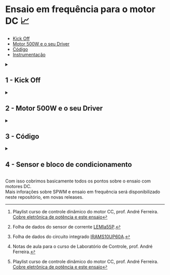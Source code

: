 # Ensaio em frequência para o motor DC   📈
- [Kick Off](#introducao)
- [Motor 500W e o seu Driver](#motor)
- [Código](#code)
- [Instrumentação](#instrument)

<!-- #######################################################1############################################################# -->
<details>
<summary id ="introducao"> <h2> <strong> 1 - Kick Off </h2> </strong> </summary>
<hr>
Este tutorial é um resumo sobre hardware e software para acionar o motor DC de forma segura para realização de ensaios. <br>
Um dos principais pontos de projeto é o tipo de driver usado, os critérios para se decidir sobre o driver mais adequado são:

 <li> Circuito de alimentação; </li>
 <li> sensores de corrente; </li>
 <li> circuitos de proteção.</li>

Para o controle de torque (nosso foco), o clássico ensaio em degrau não é adequado para inferir o modelo do sistema por isso a ênfase é pela resposta em frequência. 

### Material nescessário:
**1-** ***Motor de baixa potência:***

 - Fonte de alimentação 9-12V,  
 - Driver full bridge L298N,  
 - Sensor de corrente INA 219. <br>
 
**2-** ***Motor de alta potência (500W):***

 - Fonte de alimentação 30V/5A,
 - Placa do driver IRAMS10UP,  
 - Sensor de corrente LEM, 
 - Fonte simétrica +-15V para o driver e sensor. 
 
***Os demais itens são comuns para ambos ensaios:***

 - Microcontrolodor ESP32, 
 - Protoboards, 
 - Jumpers, 
 - 2x Protoboards (recomedável),
 - Jumpers, 
 - Capacitores e resistores diversos para filtragem.</li>
 - Osciloscópio de bancada, </li>


<figure>
    <img src="include/AGAG.svg" width="600" height="350"/>
</figure> 

*Figura 1- Diagrama de blocos geral do sistema.*

 <!-- #################################################################################################################### -->
 </details>

<details>
<summary id="motor"> <h2> <strong> 2 - Motor 500W e o seu Driver </strong> </h2> </summary>
<hr>
 
O motor DC de 500W requer cuidados especiais, pois as tensões em 127V podem ocasionar acidentes. A base funcional para este sistema será a da Figura 1, o driver utilizado é do tipo Chopper classe E [^1] e a placa de sensoriamento é baseada no sensor LEM la55p [^2]. 

Para o prosseguimento deste ensaio é fortemente recomendado o estudo sobre o driver de acionamento do módulo IRAMS10UP60A, que se encontra publicado em uma pasta no drive da Equipe Capivara de projetos no software Altium.   
<figure>
    <img src="include/img2.png" width="700" height="500"/>
</figure>

*Figura 2-Driver de acionamento do módulo IRAMS10UP60A.*

Em linhas gerais, o C.I. IRAMS é um conversor CC-CA trifásico (para o motor BLDC) que pode ser utilizado de maneira monofásica para o motor DC. Para nosso driver trabalhar utilizando apenas duas fases, é nescessário escolher qualquer uma delas para ficar ignorada. Para fins deste tutorial, vamos optar por retirar a fase C (detalhe na Figura 2). 

<figure>
    <img src="include/img3.png" width="400" height="200"/>
</figure>

*Figura 3 -O mesmo detalhe contrutivo da Figura 2, porém enfatizando as montagens para a "retirada" de umas das fases.*

 Deste ponto em diante, é fortemente recomendado o estudo cauteloso do datasheet IRAMS[^3] para se acostumar com as nomenclaturas e simbologias. Durante o estudo do projeto em Altium e do manual do C.I, podem ser vistas sobrecargas e complicações de nomenclaturas.
<figure>
    <img src="include/img4.png" width="400" height="150"/>
</figure>

*Figura 4 -Conector header e suas ligações. SGND corresponde ao circuito de sinal e GND ao de potênica*
     
A Figura 4 acima, mostra o raciocínio para ignorar uma das fases, isto é, ignorar um dos braços do conversor. <br>
Para isto, basta flutuar as entradas *HIN4* e *HIN5* do IRAMS de forma a retirar a fase C.  <br>
Para fazer a combinação de outras duas fases retirando uma, basta seguir o mesmo raciocínio.
     
<figure>
    <img src="include/img5.png" width="400" height="200"/>
</figure>

*Figura 5 - Detalhe do circuito de octoacopladores do driver.*
 <!-- ################################################################2#################################################### -->
 </details>
 <details>
<summary id ="code"><h2><strong>3 - Código</strong></h2></summary>
 <hr>
 
O tutorial pode ser reaproveitado para diversas aplicações. No entanto, para o ensaio em frequências, de agora em diante, é recomendado prévio estudo do assunto . <br> 
Utilizamos o VSCode para programação e upload, através da extensão PlatforMIO (notas aula prof. André.)[^4]. É recomendado já ter noções em *PWM*. <br>
Para o PWM há a opção de bibliotecas, LEDC e MCPWM. No entanto, para o tipo de motor da Seção 2, é nescessário usar MCPWM.<br>

Iniando o script, temos os *#include* e *#define*. O número de sinais PWM gerados são *dois* (um complementar ao outro). <br>
Estes dois sinas complementares precisam ser montados em um socket ou conector, de modo que se ramifiquem em *quatro*, ou seja, um par semelhante vindo do *GPIO14* e o outro par semelhante vindo do *GPIO16*.<br>
A bilioteca MCPWM é a única oficial que disponibiliza geradores de sinais complementares.

```ruby
#include "Wire.h"
#include <Arduino.h>
#include <stdio.h>
#include "esp_system.h"
#include "esp_attr.h"
#include "driver/mcpwm.h"
#include "soc/mcpwm_reg.h"
#include "soc/mcpwm_struct.h"
#include "driver/adc.h"
#include "driver/dac.h"

#define CANALDAC25 25
#define GPIO1 14  // pra IN1 Ponte H
#define GPIO2 16  // pra IN2 Ponte H
#define freqStep 1 //unidade da grandeza [miliseconds]
mcpwm_config_t pwm_config;  //instancia da biblioteca 
```
Conforme mencionado, aqui será preciso o conhecimento prévio na técnica de levantamento de dados por resposta senoidal [^1].<br>
Abaixo nós temos as variáveis globais utilizadas no procedimento de geração senoidal, respectivamente, a variável índice (usada para varrer arrays) e um vetor de forma de ondas com dados pertencentes ao intervalo **(55,80)**.<br>
O vetor de referências de *duty-cycles* mantido neste intervalo garante que o motor gire somente para um lado.<br>
O vetor de forma de ondas é gerado em ambiente *python* no código ***geratable.py***. <br>
Note que a linha *#define freqStep xx* será explicada em um momento mais à frente. 

```ruby
#define LEN 50 // valor que garante uma saída com boa resolução. Compremeteria o funcionamento deste exemplo, caso seu valor fosse alterado sem suas devidas adequações.
int waveFormTB[LEN] = {67.5,69.1,70.6,72.1,73.5,74.8,76.1,77.1,78.1,78.8,79.4,79.8,80.1,80.1
,79.8,79.4,78.8,78.1,77.1,76.1,74.8,73.5,72.1,70.6,69.1,67.5,65.9,64.4
,62.9,61.5,60.2,58.9,57.9,56.9,56.2,55.6,55.2,55.0,55.0,55.2,55.6,56.2
,56.9,57.9,58.9,60.2,61.5,62.9,64.4,65.9};
int indexTB = 0;
```

Continuando o fluxo do código, temos o bloco de *setup* onde basicamente será declarado as opções do módulo PWM e demais funcionalidades.
Primeiro é aberto o módulo de comunicação serial e nas linhas subsequentes o PWM é habilitado.<br>

Os GPIOS são alocados, um para cada sinal. <br>
Os sinais podem apelidados por aqui como *a* e *b*. <br>
A função **mc_pwm_deadtime_enable()**  é quem habilita a complementariedade entre *a* e *b*. Outra grande utilidade desta função é a possibilidade de determinar o *deadtime*(não obrigatório para o driver do IRAMS, logo, os dois últimos parâmetros da função podem ser zerados).<br>
Posteriormente, é configurado o módulo conversor AD. <br>
Os argumentos passados na função são padrão e o canal utilizado *ADC1_CHANNEL_6* corresponde ao *GPIO34* do ESP32.

```ruby
void setup(){
  Serial.begin(115200);

  /*PWM*/
  mcpwm_gpio_init(MCPWM_UNIT_0, MCPWM0A, GPIO1);
  mcpwm_gpio_init(MCPWM_UNIT_0, MCPWM0B, GPIO2);
  pwm_config.frequency = 20000; //acima da frequencia audivel (20kHz)
  pwm_config.counter_mode = MCPWM_UP_COUNTER;
  pwm_config.duty_mode = MCPWM_DUTY_MODE_0;

  mcpwm_init(MCPWM_UNIT_0, MCPWM_TIMER_0, &pwm_config);
  mcpwm_deadtime_enable(MCPWM_UNIT_0, MCPWM_TIMER_0, MCPWM_ACTIVE_HIGH_COMPLIMENT_MODE, 10, 10);  //Enable deadtime on PWM0A and PWM0B with red = (656)*100ns & fed = (67)*100ns on PWM0A and PWM0B generated from PWM0A}
  
  adc1_config_channel_atten(ADC1_CHANNEL_6, ADC_ATTEN_DB_11);
  adc1_config_width(ADC_WIDTH_BIT_10);
 ```
 
 ***CÓDIGO SE ENCONTRA EM MANUTENÇÂO, por favor aguarde atualizações*** <br>
O próximo bloco é onde contém a execução dinâmica, onde são realizados: a leitura da corrente de saída do motor, exportado seu valor via DAC, e percorrido o vetor *waveFormTB*.<br>
Note que para o exemplo deste repositório, somente englobamos sinais senoidais de saída até 20*Hz*, para frequências maiores é nescessário uma pequena adaptação(uso da função delayMicroseconds).
 
A leitura é operada através do conversor AD (linha de código desatualizada requer revisão). 
 
A dinâmica de atualização do PWM envolve a dinâmica de passos de atualizações. O valor atualizado da referência *duty-cicle* é obtido de dentro de um bloco de execução que possui frequências ajustáveis (depende da frequência senoidal base desejada). <br>
O usuário deve adequar esta frequência de passo (*freqStep*) segundo a fórmula: <br>
freqStep = int(K/(freqDesejada* LEN))<br>
Importante:
- **Se** freqDesejada < 20 Hz:
  - K=1000  ( ou seja, K converte freqStep de *seconds* para *mili-seconds*).
- **Se não**:
  - K=100000 (ou seja, K converte freqStep de *seconds* para *micro-seconds*).


O *duty-cycle* para *cmpr_a* pertence ao intervalo *(0,100)* (com até uma casa decimal), onde '100' equivale ao duty-cycle 1 e '50' equivale a 0,5.<br>
Conlcuindo o tópico, o sinal PWM em seu presente passo (indexTB) é salvo na estrutura **cmpr_a**.<br>

 ```ruby
  void loop(). 
{
  //   int d = (int)(100*adc1_get_raw(ADC1_CHANNEL_6)); //linha de código em manutenção
  pwm_config.cmpr_a = waveFormTB[indexTB];     // nao e preciso atualizar o canal b, pois a biblioteca já garante que cmpr_a é o complmentar ao gerador cmpr_b
  mcpwm_init(MCPWM_UNIT_0, MCPWM_TIMER_0, &pwm_config);
  indexTB++;
  if(indexTB == LEN)
    indexTB = 0;
  delay(freqStep);          
  //delayMicroseconds(freqStep);  // para freqDesejada >20Hz, adotar esta linha de código e ignorar a linha de cima.
} 
```
 </details>
 <!-- ################################################################2#################################################### -->
<details>
 <summary id="instrument"> <h2> <strong> 4 - Sensor e bloco de condicionamento </h2> </strong> </summary>
 <hr>

O sensor utilizado aqui é o Sensor de correntes DC por efeito Hall. O modelo utilizado é o LEM La55p [^5], que suporta um valor de corrente medida de 50A. <br>
Antes de destacar o sensor, vale a pena falar sobre o *filtro RC*, um dos sub-blocos do sistema de medição, cf. figura abaixo: <br>

<figure>
    <img src="include/cond.svg" width="600" height="350"/>
</figure>

*Figura 6 -Sistema de condicionamento de sinais, visão interna do bloco.*

O resistor Rshunt recomendado é o de 100 *Ohms*, para a fonte de tensão simétrica +-15V. (Cf. datasheet, nas referências) <br>
Filtro: os ruídos advindos do chaveamento podem se apresentar no sinal mensurado e até mesmo distorcer a forma de onda.<br>
O modelo é o passa-baixas RC, onde a frequência de canto projetada deve ser um quinto da frequência de chaveamento (segundo a literatura, em geral).<br>

Devido à configuração de fonte corrente do sensor, é preciso utilizar o seguidor de tensão para agir como buffer de tensão. <br>
Montado o seguidor de tensão (741, LM, etc), o sinal já pode ser filtrado e utilizado no ESP32, note que o amplificador também imbute ganho extra ao sistema. <br>
Por último vem o bloco de diodos que é o grampeador de tensão, que protegem o conversor AD de surtos de tensão.<br>

*Dica*: testar o sensor separadamente em um circuito à parte a fim de se familiarizar com a pinagem e o funcionamento. <br>
O sensor possui ganho base 100mV/A; além disto, é do tipo não invasivo, nitidamente visível dadas suas características construtivas (tipo "alicate"). <br>
A ênfase aqui será de mostrar alguns cuidados práticos com o sensor, por exemplo, qual critério utilizar para determinar o número de voltas do cabos de medição que deverão passar por dentro da janela "alicate": <br> 

- **1** Estimar a corrente base do circuito de potência com auxílio do osciloscópio (sonda de corrente).
- **2** Montar o circuito da *Figura 6* 
- **3** Definir o número de voltas de cabo pela janela do sensor de modo a adequar as medições: Se a tensão de saída do *bloco* da *Figura 6* ultrapassar o limite da entrada do microcontrolador (3,3V), retire voltas.<br>
Já se a tensão entregue pelo *bloco de condicionamento* estiver com um valor insuficiente e comprometendo a precisão das medidas, incremente voltas. 
- **4** Ajuste o número de voltas, de maneira mais refinada, aprimorando os ensaios.
  </details>
 
Com isso cobrimos basicamente todos os pontos sobre o ensaio com motores DC. <br>
Mais inforações sobre SPWM e ensaio em frequência será disponibilizado neste repositório, em novas releases. <br>

[^1]: Playlist curso de controle dinâmico do motor CC, prof. André Ferreira.
  [Cobre eletrônica de potência e este ensaio](https://www.youtube.com/watch?v=4GRKigwDKNM&list=PLBeyFlM_iECLmoYC23Ml1wRUqeZnK2EZT&ab_channel=LABSOLAR-UFJF)  
[^2]: Folha de dados do sensor de corrente [LEMla55P](https://www.lem.com/sites/default/files/products_datasheets/la_55-p_e.pdf).
[^3]: Folha de dados do circuito integrado [IRAMS10UP60A](http://www.irf.ru/pdf/irams10up60a.pdf). 
[^4]: Notas de aula para o curso de Laboratório de Controle, prof. André Ferreira.
